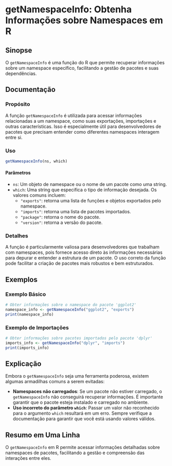 <!--
Meta Description: # getNamespaceInfo: Obtenha Informações sobre Namespaces em R ## Sinopse O `getNamespaceInfo` é uma função do R que permite recuperar informações sobr...
Meta Keywords: getnamespaceinfo, informações, pacote, uma, que
-->

# getNamespaceInfo: Obtenha Informações sobre Namespaces em R

## Sinopse
O `getNamespaceInfo` é uma função do R que permite recuperar informações sobre um namespace específico, facilitando a gestão de pacotes e suas dependências.

## Documentação
### Propósito
A função `getNamespaceInfo` é utilizada para acessar informações relacionadas a um namespace, como suas exportações, importações e outras características. Isso é especialmente útil para desenvolvedores de pacotes que precisam entender como diferentes namespaces interagem entre si.

### Uso
```R
getNamespaceInfo(ns, which)
```

#### Parâmetros
- `ns`: Um objeto de namespace ou o nome de um pacote como uma string.
- `which`: Uma string que especifica o tipo de informação desejada. Os valores comuns incluem:
  - `"exports"`: retorna uma lista de funções e objetos exportados pelo namespace.
  - `"imports"`: retorna uma lista de pacotes importados.
  - `"package"`: retorna o nome do pacote.
  - `"version"`: retorna a versão do pacote.

### Detalhes
A função é particularmente valiosa para desenvolvedores que trabalham com namespaces, pois fornece acesso direto às informações necessárias para depurar e entender a estrutura de um pacote. O uso correto da função pode facilitar a criação de pacotes mais robustos e bem estruturados.

## Exemplos
### Exemplo Básico
```R
# Obter informações sobre o namespace do pacote 'ggplot2'
namespace_info <- getNamespaceInfo("ggplot2", "exports")
print(namespace_info)
```

### Exemplo de Importações
```R
# Obter informações sobre pacotes importados pelo pacote 'dplyr'
imports_info <- getNamespaceInfo("dplyr", "imports")
print(imports_info)
```

## Explicação
Embora o `getNamespaceInfo` seja uma ferramenta poderosa, existem algumas armadilhas comuns a serem evitadas:

- **Namespaces não carregados**: Se um pacote não estiver carregado, o `getNamespaceInfo` não conseguirá recuperar informações. É importante garantir que o pacote esteja instalado e carregado no ambiente.
- **Uso incorreto do parâmetro `which`**: Passar um valor não reconhecido para o argumento `which` resultará em um erro. Sempre verifique a documentação para garantir que você está usando valores válidos.

## Resumo em Uma Linha
O `getNamespaceInfo` em R permite acessar informações detalhadas sobre namespaces de pacotes, facilitando a gestão e compreensão das interações entre eles.